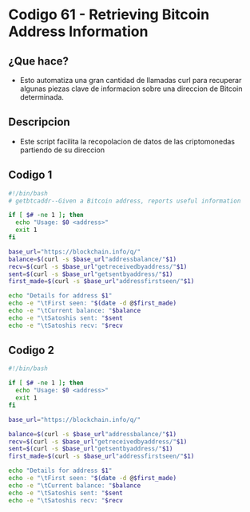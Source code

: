 # Codigo 61 - Retrieving Bitcoin Address Information

## ¿Que hace?
- Esto automatiza una gran cantidad de llamadas curl para recuperar algunas piezas clave de informacion sobre una direccion de Bitcoin determinada.

## Descripcion
- Este script facilita la recopolacion de datos de las criptomonedas partiendo de su direccion

## Codigo 1
```bash
#!/bin/bash
# getbtcaddr--Given a Bitcoin address, reports useful information

if [ $# -ne 1 ]; then
  echo "Usage: $0 <address>"
  exit 1
fi

base_url="https://blockchain.info/q/"
balance=$(curl -s $base_url"addressbalance/"$1)
recv=$(curl -s $base_url"getreceivedbyaddress/"$1)
sent=$(curl -s $base_url"getsentbyaddress/"$1)
first_made=$(curl -s $base_url"addressfirstseen/"$1)

echo "Details for address $1"
echo -e "\tFirst seen: "$(date -d @$first_made)
echo -e "\tCurrent balance: "$balance
echo -e "\tSatoshis sent: "$sent
echo -e "\tSatoshis recv: "$recv
```

## Codigo 2
```bash
#!/bin/bash

if [ $# -ne 1 ]; then
  echo "Usage: $0 <address>"
  exit 1
fi

base_url="https://blockchain.info/q/"

balance=$(curl -s $base_url"addressbalance/"$1)
recv=$(curl -s $base_url"getreceivedbyaddress/"$1)
sent=$(curl -s $base_url"getsentbyaddress/"$1)
first_made=$(curl -s $base_url"addressfirstseen/"$1)

echo "Details for address $1"
echo -e "\tFirst seen: "$(date -d @$first_made)
echo -e "\tCurrent balance: "$balance
echo -e "\tSatoshis sent: "$sent
echo -e "\tSatoshis recv: "$recv
```